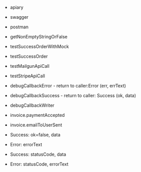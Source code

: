 
* apiary
* swagger
* postman


* getNonEmptyStringOrFalse
* testSuccessOrderWithMock
* testSuccessOrder
* testMailgunApiCall
* testStripeApiCall


* debugCallbackError - return to caller:Error (err, errText)
* debugCallbackSuccess - return to caller: Success (ok, data)
* debugCallbackWriter


* invoice.paymentAccepted
* invoice.emailToUserSent


* Success: ok=false, data
* Error: errorText
* Success: statusCode, data
* Error: statusCode, errorText
